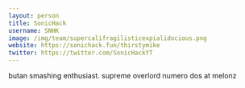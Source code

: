 ```yaml
---
layout: person
title: SonicHack
username: SNHK
image: /img/team/supercalifragilisticexpialidocious.png
website: https://sonichack.fun/thirstymike
twitter: https://twitter.com/SonicHackYT
---
```


butan smashing enthusiast. supreme overlord numero dos at melonz
